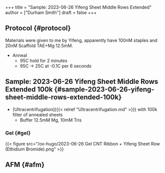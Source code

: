 +++
title = "Sample: 2023-06-26 Yifeng Sheet Middle Rows Extended"
author = ["Durham Smith"]
draft = false
+++

## Protocol {#protocol}

Materials were given to me by Yifeng, apparently have 100nM staples and 20nM Scaffold TAE+Mg 12.5mM.

-   Anneal
    -   95C hold for 2 minutes
    -   95C &rarr; 25C at -0.1C per 6 seconds


## Sample: 2023-06-26 Yifeng Sheet Middle Rows Extended 100k {#sample-2023-06-26-yifeng-sheet-middle-rows-extended-100k}

-   [Ultracentrifugation]({{< relref "Ultracentrifugation.md" >}}) with 100k filter of annealed sheets
    -   Buffer 12.5mM Mg, 10mM Tris


### Gel {#gel}

{{< figure src="/ox-hugo/2023-06-26 Gel CNT Ribbon + Yifeng Sheet Row (Ethidium Bromide).png" >}}


## AFM {#afm}
